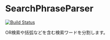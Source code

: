 # SearchPhraseParser

[![Build Status](https://travis-ci.org/mifumi323/SearchPhraseParser.svg?branch=master)](https://travis-ci.org/mifumi323/SearchPhraseParser)

OR検索や括弧などを含む検索ワードを分割します。
